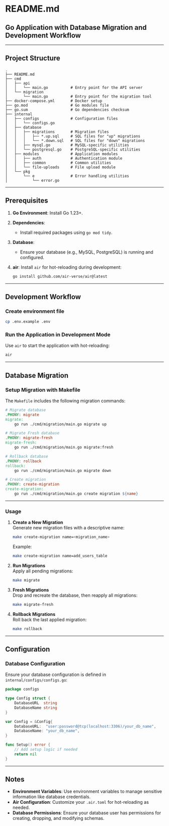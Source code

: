 # README.md

## Go Application with Database Migration and Development Workflow

---

## Project Structure

```plaintext
.
├── README.md
├── cmd
│   ├── api
│   │   └── main.go          # Entry point for the API server
│   └── migration
│       └── main.go          # Entry point for the migration tool
├── docker-compose.yml       # Docker setup
├── go.mod                   # Go modules file
├── go.sum                   # Go dependencies checksum
├── internal
│   ├── configs              # Configuration files
│   │   └── configs.go
│   ├── database
│   │   ├── migrations       # Migration files
│   │   │   ├── *.up.sql     # SQL files for "up" migrations
│   │   │   └── *.down.sql   # SQL files for "down" migrations
│   │   ├── mysql.go         # MySQL-specific utilities
│   │   └── postgresql.go    # PostgreSQL-specific utilities
│   ├── modules              # Application modules
│   │   ├── auth             # Authentication module
│   │   ├── common           # Common utilities
│   │   └── file-uploads     # File upload module
│   └── pkg
│       └── e                # Error handling utilities
│           └── error.go
```

---

## Prerequisites

1. **Go Environment**: Install Go 1.23+.
2. **Dependencies**:
   - Install required packages using `go mod tidy`.
3. **Database**:
   - Ensure your database (e.g., MySQL, PostgreSQL) is running and configured.
4. **air**: Install `air` for hot-reloading during development:

   ```bash
   go install github.com/air-verse/air@latest
   ```

---

## Development Workflow

### Create environment file

```bash
cp .env.example .env
```

### Run the Application in Development Mode

Use `air` to start the application with hot-reloading:

```bash
air
```

---

## Database Migration

### Setup Migration with Makefile

The `Makefile` includes the following migration commands:

```makefile
# Migrate database
.PHONY: migrate
migrate:
	go run ./cmd/migration/main.go migrate up

# Migrate Fresh database
.PHONY: migrate-fresh
migrate-fresh:
	go run ./cmd/migration/main.go migrate:fresh

# Rollback database
.PHONY: rollback
rollback:
	go run ./cmd/migration/main.go migrate down

# Create migration
.PHONY: create-migration
create-migration:
	go run ./cmd/migration/main.go create migration ${name}
```

---

### Usage

1. **Create a New Migration**  
   Generate new migration files with a descriptive name:

   ```bash
   make create-migration name=<migration_name>
   ```

   Example:

   ```bash
   make create-migration name=add_users_table
   ```

2. **Run Migrations**  
   Apply all pending migrations:

   ```bash
   make migrate
   ```

3. **Fresh Migrations**  
   Drop and recreate the database, then reapply all migrations:

   ```bash
   make migrate-fresh
   ```

4. **Rollback Migrations**  
   Roll back the last applied migration:

   ```bash
   make rollback
   ```

---

## Configuration

### Database Configuration

Ensure your database configuration is defined in `internal/configs/configs.go`:

```go
package configs

type Config struct {
    DatabaseURL  string
    DatabaseName string
}

var Config = &Config{
    DatabaseURL:  "user:password@tcp(localhost:3306)/your_db_name",
    DatabaseName: "your_db_name",
}

func Setup() error {
    // Add setup logic if needed
    return nil
}
```

---

## Notes

- **Environment Variables**: Use environment variables to manage sensitive information like database credentials.
- **Air Configuration**: Customize your `.air.toml` for hot-reloading as needed.
- **Database Permissions**: Ensure your database user has permissions for creating, dropping, and modifying schemas.

